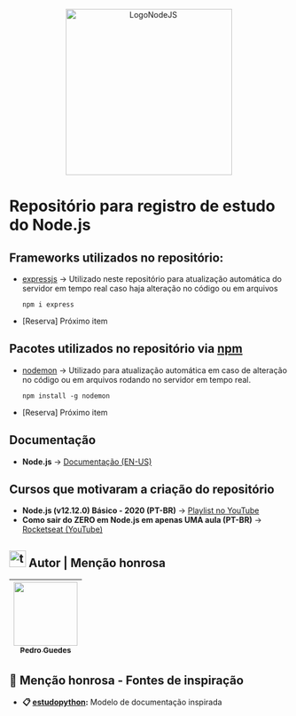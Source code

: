 <p align="center">
  <img src="https://cdn.freebiesupply.com/logos/large/2x/nodejs-1-logo-png-transparent.png" alt="LogoNodeJS" width="300px">
</p>

# Repositório para registro de estudo do Node.js
## __Frameworks__ utilizados no repositório:
- [expressjs](https://expressjs.com/) -> Utilizado neste repositório para atualização automática do servidor em tempo real caso haja alteração no código ou em arquivos

      npm i express
- [Reserva] Próximo item
## Pacotes utilizados no repositório via [npm](https://rockcontent.com/br/blog/npm/)
- [nodemon](https://nodemon.io) -> Utilizado para atualização automática em caso de alteração no código ou em arquivos rodando no servidor em tempo real.

      npm install -g nodemon
- [Reserva] Próximo item

## Documentação
- **Node.js** -> [Documentação (EN-US)](https://nodejs.org/docs/latest/api/)

## Cursos que motivaram a criação do repositório
- **Node.js (v12.12.0) Básico - 2020 (PT-BR)** -> [Playlist no YouTube](https://www.youtube.com/playlist?list=PLWXw8Gu52TRLBgfIclx1Nh8LA60knsxY9)
- **Como sair do ZERO em Node.js em apenas UMA aula (PT-BR)** -> [Rocketseat (YouTube)](https://www.youtube.com/watch?v=hHM-hr9q4mo)

## <img src="https://img.icons8.com/?size=100&id=K7ebDTcbruY8&format=png&color=000000" alt="teamgroup" width="30px"> Autor | Menção honrosa

|  [<img loading="lazy" src="https://avatars.githubusercontent.com/u/80770771? v=4" width=115><br><sub>Pedro Guedes</sub>](https://github.com/pedroaugustorgg) |
| :---: |

## 📗 Menção honrosa - Fontes de inspiração

 - **📋 [estudopython](https://github.com/pedroaugustorgg/estudopython):** Modelo de documentação inspirada
